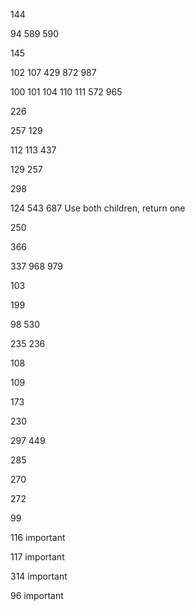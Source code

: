 144
 
94 589 590

145

102 107 429 872 987

100 101 104 110 111 572 965

226

257 129

112 113 437

129 257

298

124 543 687 Use both children, return one

250

366

337 968 979

103

199

98 530

235 236

108

109

173

230

297 449

285

270

272

99

116 important

117 important

314 important

96 important
